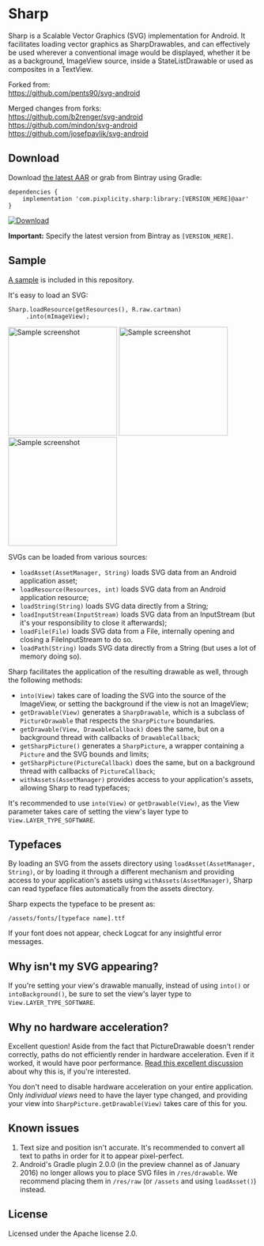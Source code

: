 Sharp
===========

Sharp is a Scalable Vector Graphics (SVG) implementation for Android. It facilitates loading vector graphics as SharpDrawables, and can effectively be used wherever a conventional image would be displayed, whether it be as a background, ImageView source, inside a StateListDrawable or used as composites in a TextView.

Forked from:  
https://github.com/pents90/svg-android

Merged changes from forks:  
https://github.com/b2renger/svg-android  
https://github.com/mindon/svg-android  
https://github.com/josefpavlik/svg-android

## Download

Download [the latest AAR][download] or grab from Bintray using Gradle:

    dependencies {
        implementation 'com.pixplicity.sharp:library:[VERSION_HERE]@aar'
    }

[![Download](https://api.bintray.com/packages/pixplicity/android/Sharp/images/download.svg)](https://bintray.com/pixplicity/android/Sharp/_latestVersion)

**Important:** Specify the latest version from Bintray as `[VERSION_HERE]`.

[download]: https://bintray.com/vonlisboa/pixplicity/sharp

## Sample

[A sample](https://github.com/Pixplicity/svg-android/tree/master/svgdemo) is included in this repository.

It's easy to load an SVG:

    Sharp.loadResource(getResources(), R.raw.cartman)
         .into(mImageView);

<img src="https://raw.githubusercontent.com/Pixplicity/sharp/master/sample-imageview/screenshots/cartman1.png" width="220" alt="Sample screenshot" />
<img src="https://raw.githubusercontent.com/Pixplicity/sharp/master/sample-imageview/screenshots/cartman2.png" width="220" alt="Sample screenshot" />
<img src="https://raw.githubusercontent.com/Pixplicity/sharp/master/sample-imageview/screenshots/cartman3.png" width="220" alt="Sample screenshot" />

SVGs can be loaded from various sources:

- `loadAsset(AssetManager, String)` loads SVG data from an Android application asset;
- `loadResource(Resources, int)` loads SVG data from an Android application resource;
- `loadString(String)` loads SVG data directly from a String;
- `loadInputStream(InputStream)` loads SVG data from an InputStream (but it's your responsibility to close it afterwards);
- `loadFile(File)` loads SVG data from a File, internally opening and closing a FileInputStream to do so.
- `loadPath(String)` loads SVG data directly from a String (but uses a lot of memory doing so).

Sharp facilitates the application of the resulting drawable as well, through the following methods:

- `into(View)` takes care of loading the SVG into the source of the ImageView, or setting the background if the view is not an ImageView;
- `getDrawable(View)` generates a `SharpDrawable`, which is a subclass of `PictureDrawable` that respects the `SharpPicture` boundaries.
- `getDrawable(View, DrawableCallback)` does the same, but on a background thread with callbacks of `DrawableCallback`;
- `getSharpPicture()` generates a `SharpPicture`, a wrapper containing a `Picture` and the SVG bounds and limits;
- `getSharpPicture(PictureCallback)` does the same, but on a background thread with callbacks of `PictureCallback`;
- `withAssets(AssetManager)` provides access to your application's assets, allowing Sharp to read typefaces;

It's recommended to use `into(View)` or `getDrawable(View)`, as the View parameter takes care of setting the view's layer type to `View.LAYER_TYPE_SOFTWARE`.

## Typefaces

By loading an SVG from the assets directory using `loadAsset(AssetManager, String)`, or by loading it through a different mechanism and providing access to your application's assets using `withAssets(AssetManager)`, Sharp can read typeface files automatically from the assets directory.

Sharp expects the typeface to be present as:

    /assets/fonts/[typeface name].ttf

If your font does not appear, check Logcat for any insightful error messages.

## Why isn't my SVG appearing?

If you're setting your view's drawable manually, instead of using `into()` or `intoBackground()`, be sure to set the view's layer type to `View.LAYER_TYPE_SOFTWARE`.

## Why no hardware acceleration?

Excellent question! Aside from the fact that PictureDrawable doesn't render correctly, paths do not efficiently render in hardware acceleration. Even if it worked, it would have poor performance. [Read this excellent discussion](http://stackoverflow.com/questions/15039829/drawing-paths-and-hardware-acceleration) about why this is, if you're interested.

You don't need to disable hardware acceleration on your entire application. Only *individual views* need to have the layer type changed, and providing your view into `SharpPicture.getDrawable(View)` takes care of this for you.

## Known issues

1. Text size and position isn't accurate. It's recommended to convert all text to paths in order for it to appear pixel-perfect.
2. Android's Gradle plugin 2.0.0 (in the preview channel as of January 2016) no longer allows you to place SVG files in `/res/drawable`. We recommend placing them in `/res/raw` (or `/assets` and using `loadAsset()`) instead.

## License

Licensed under the Apache license 2.0.
